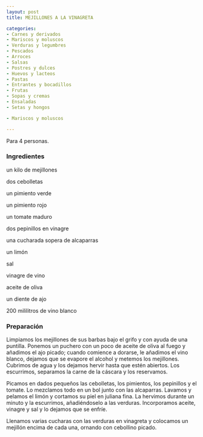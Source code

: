 ```yaml
---
layout: post
title: MEJILLONES A LA VINAGRETA

categories:
- Carnes y derivados
- Mariscos y moluscos
- Verduras y legumbres
- Pescados
- Arroces
- Salsas
- Postres y dulces
- Huevos y lacteos
- Pastas
- Entrantes y bocadillos
- Frutas
- Sopas y cremas
- Ensaladas
- Setas y hongos

- Mariscos y moluscos

---
```


Para 4 personas.

<h3>Ingredientes</h3>

un kilo de mejillones

dos cebolletas

un pimiento verde

un pimiento rojo

un tomate maduro

dos pepinillos en vinagre

una cucharada sopera de alcaparras

un limón

sal

vinagre de vino

aceite de oliva

un diente de ajo

200 mililitros de vino blanco

<h3>Preparación</h3>

Limpiamos los mejillones de sus barbas bajo el grifo y con ayuda de una puntilla. Ponemos un puchero con un poco de aceite de oliva al fuego y añadimos el ajo picado; cuando comience a dorarse, le añadimos el vino blanco, dejamos que se evapore el alcohol y metemos los mejillones. Cubrimos de agua y los dejamos hervir hasta que estén abiertos. Los escurrimos, separamos la carne de la cáscara y los reservamos.

Picamos en dados pequeños las cebolletas, los pimientos, los pepinillos y el tomate. Lo mezclamos todo en un bol junto con las alcaparras. Lavamos y pelamos el limón y cortamos su piel en juliana fina. La hervimos durante un minuto y la escurrimos, añadiéndoselo a las verduras. Incorporamos aceite, vinagre y sal y lo dejamos que se enfríe.

Llenamos varias cucharas con las verduras en vinagreta y colocamos un mejillón encima de cada una, ornando con cebollino picado.

